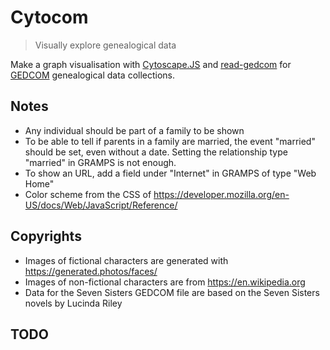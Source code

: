 # Cytocom

> Visually explore genealogical data

Make a graph visualisation with [Cytoscape.JS](https://js.cytoscape.org/) and [read-gedcom](https://docs.arbre.app/read-gedcom/) for [GEDCOM](https://www.gedcom.org/) genealogical data collections.

## Notes

- Any individual should be part of a family to be shown
- To be able to tell if parents in a family are married, the event "married" should be set, even without a date. Setting the relationship type "married" in GRAMPS is not enough.
- To show an URL, add a field under "Internet" in GRAMPS of type "Web Home"
- Color scheme from the CSS of https://developer.mozilla.org/en-US/docs/Web/JavaScript/Reference/

## Copyrights

- Images of fictional characters are generated with https://generated.photos/faces/
- Images of non-fictional characters are from https://en.wikipedia.org
- Data for the Seven Sisters GEDCOM file are based on the Seven Sisters novels by Lucinda Riley

## TODO
